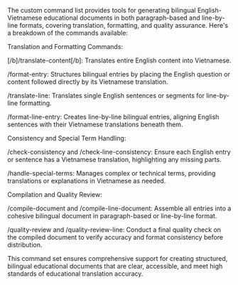 The custom command list provides tools for generating bilingual English-Vietnamese educational documents in both paragraph-based and line-by-line formats, covering translation, formatting, and quality assurance. Here's a breakdown of the commands available:

Translation and Formatting Commands:

[/b]/translate-content[/b]: Translates entire English content into Vietnamese.

/format-entry: Structures bilingual entries by placing the English question or content followed directly by its Vietnamese translation.

/translate-line: Translates single English sentences or segments for line-by-line formatting.

/format-line-entry: Creates line-by-line bilingual entries, aligning English sentences with their Vietnamese translations beneath them.

Consistency and Special Term Handling:

/check-consistency and /check-line-consistency: Ensure each English entry or sentence has a Vietnamese translation, highlighting any missing parts.

/handle-special-terms: Manages complex or technical terms, providing translations or explanations in Vietnamese as needed.

Compilation and Quality Review:

/compile-document and /compile-line-document: Assemble all entries into a cohesive bilingual document in paragraph-based or line-by-line format.

/quality-review and /quality-review-line: Conduct a final quality check on the compiled document to verify accuracy and format consistency before distribution.

This command set ensures comprehensive support for creating structured, bilingual educational documents that are clear, accessible, and meet high standards of educational translation accuracy​​.
